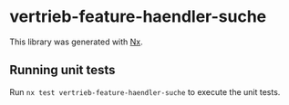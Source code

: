 # vertrieb-feature-haendler-suche

This library was generated with [Nx](https://nx.dev).

## Running unit tests

Run `nx test vertrieb-feature-haendler-suche` to execute the unit tests.

